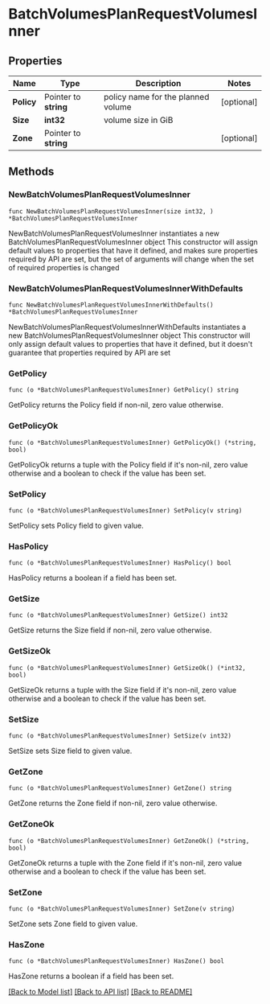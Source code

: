 # BatchVolumesPlanRequestVolumesInner

## Properties

Name | Type | Description | Notes
------------ | ------------- | ------------- | -------------
**Policy** | Pointer to **string** | policy name for the planned volume | [optional] 
**Size** | **int32** | volume size in GiB | 
**Zone** | Pointer to **string** |  | [optional] 

## Methods

### NewBatchVolumesPlanRequestVolumesInner

`func NewBatchVolumesPlanRequestVolumesInner(size int32, ) *BatchVolumesPlanRequestVolumesInner`

NewBatchVolumesPlanRequestVolumesInner instantiates a new BatchVolumesPlanRequestVolumesInner object
This constructor will assign default values to properties that have it defined,
and makes sure properties required by API are set, but the set of arguments
will change when the set of required properties is changed

### NewBatchVolumesPlanRequestVolumesInnerWithDefaults

`func NewBatchVolumesPlanRequestVolumesInnerWithDefaults() *BatchVolumesPlanRequestVolumesInner`

NewBatchVolumesPlanRequestVolumesInnerWithDefaults instantiates a new BatchVolumesPlanRequestVolumesInner object
This constructor will only assign default values to properties that have it defined,
but it doesn't guarantee that properties required by API are set

### GetPolicy

`func (o *BatchVolumesPlanRequestVolumesInner) GetPolicy() string`

GetPolicy returns the Policy field if non-nil, zero value otherwise.

### GetPolicyOk

`func (o *BatchVolumesPlanRequestVolumesInner) GetPolicyOk() (*string, bool)`

GetPolicyOk returns a tuple with the Policy field if it's non-nil, zero value otherwise
and a boolean to check if the value has been set.

### SetPolicy

`func (o *BatchVolumesPlanRequestVolumesInner) SetPolicy(v string)`

SetPolicy sets Policy field to given value.

### HasPolicy

`func (o *BatchVolumesPlanRequestVolumesInner) HasPolicy() bool`

HasPolicy returns a boolean if a field has been set.

### GetSize

`func (o *BatchVolumesPlanRequestVolumesInner) GetSize() int32`

GetSize returns the Size field if non-nil, zero value otherwise.

### GetSizeOk

`func (o *BatchVolumesPlanRequestVolumesInner) GetSizeOk() (*int32, bool)`

GetSizeOk returns a tuple with the Size field if it's non-nil, zero value otherwise
and a boolean to check if the value has been set.

### SetSize

`func (o *BatchVolumesPlanRequestVolumesInner) SetSize(v int32)`

SetSize sets Size field to given value.


### GetZone

`func (o *BatchVolumesPlanRequestVolumesInner) GetZone() string`

GetZone returns the Zone field if non-nil, zero value otherwise.

### GetZoneOk

`func (o *BatchVolumesPlanRequestVolumesInner) GetZoneOk() (*string, bool)`

GetZoneOk returns a tuple with the Zone field if it's non-nil, zero value otherwise
and a boolean to check if the value has been set.

### SetZone

`func (o *BatchVolumesPlanRequestVolumesInner) SetZone(v string)`

SetZone sets Zone field to given value.

### HasZone

`func (o *BatchVolumesPlanRequestVolumesInner) HasZone() bool`

HasZone returns a boolean if a field has been set.


[[Back to Model list]](../README.md#documentation-for-models) [[Back to API list]](../README.md#documentation-for-api-endpoints) [[Back to README]](../README.md)



